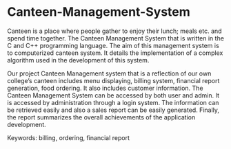 # Canteen-Management-System

Canteen is a place where people gather to enjoy their lunch; meals etc. and spend time together. The Canteen Management System that is written in the C and C++ programming language. The aim of this management system is to computerized canteen system. It details the implementation of a complex algorithm used in the development of this system. 

Our project Canteen Management system that is a reflection of our own college’s canteen includes menu displaying, billing system, financial report generation, food ordering. It also includes customer information. The Canteen Management System can be accessed by both user and admin. It is accessed by administration through a login system. The information can be retrieved easily and also a sales report can be easily generated. Finally, the report summarizes the overall achievements of the application development.

Keywords: billing, ordering, financial report 
